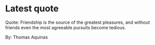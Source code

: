 # Latest quote 

Quote: Friendship is the source of the greatest pleasures, and without friends even the most agreeable pursuits become tedious. 

By: Thomas Aquinas